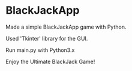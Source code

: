 # BlackJackApp

Made a simple BlackJackApp game with Python.

Used 'Tkinter' library for the GUI.

Run main.py with Python3.x

Enjoy the Ultimate BlackJack Game! 

